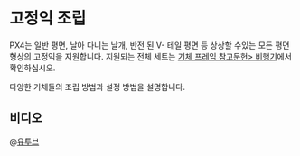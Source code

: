 # 고정익 조립

PX4는 일반 평면, 날아 다니는 날개, 반전 된 V- 테일 평면 등 상상할 수있는 모든 평면 형상의 고정익을 지원합니다. 지원되는 전체 세트는 [기체 프레임 참고문헌> 비행기](../airframes/airframe_reference.md#plane)에서 확인하십시오.

다양한 기체들의 조립 방법과 설정 방법을 설명합니다.

## 비디오

@[유투브](https://www.youtube.com/watch?v=8m4_NpTQn0E&vq=hd720)